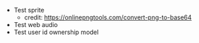 - Test sprite
  - credit: https://onlinepngtools.com/convert-png-to-base64
- Test web audio
- Test user id ownership model
